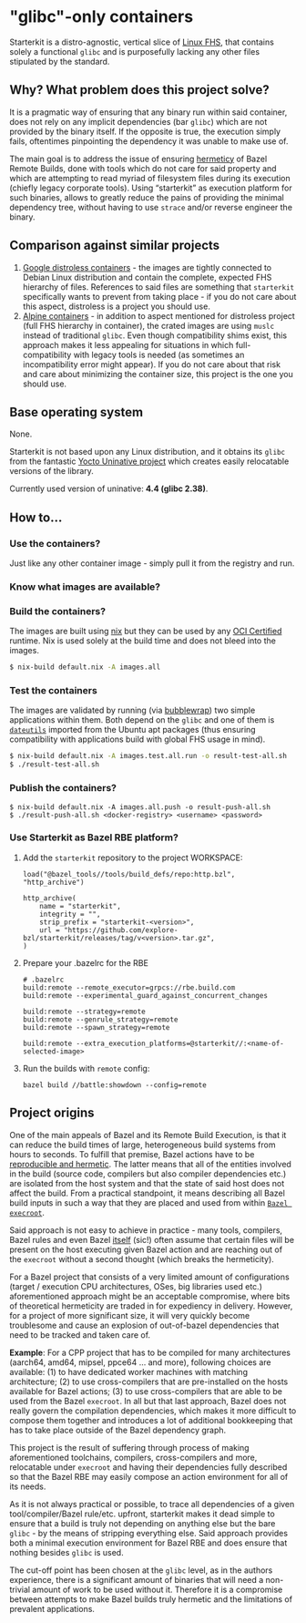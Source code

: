 # "glibc"-only containers

Starterkit is a distro-agnostic, vertical slice of [Linux FHS](https://refspecs.linuxfoundation.org/FHS_3.0/fhs/index.html), that contains solely a functional `glibc` and is purposefully lacking any other files stipulated by the standard.

## Why? What problem does this project solve?
It is a pragmatic way of ensuring that any binary run within said container, does not rely on any implicit dependencies (bar `glibc`) which are not provided by the binary itself. If the opposite is true, the execution simply fails, oftentimes pinpointing the dependency it was unable to make use of.

The main goal is to address the issue of ensuring [hermeticy](https://bazel.build/basics/hermeticity) of Bazel Remote Builds, done with tools which do not care for said property and which are attempting to read myriad of filesystem files during its execution (chiefly legacy corporate tools). Using “starterkit” as execution platform for such binaries, allows to greatly reduce the pains of providing the minimal dependency tree, without having to use `strace` and/or reverse engineer the binary.

## Comparison against similar projects
1. [Google distroless containers](https://github.com/GoogleContainerTools/distroless) - the images are tightly connected to Debian Linux distribution and contain the complete, expected FHS hierarchy of files. References to said files are something that `starterkit` specifically wants to prevent from taking place - if you do not care about this aspect, distroless is a project you should use.
2. [Alpine containers](https://github.com/alpinelinux/docker-alpine) - in addition to aspect mentioned for distroless project (full FHS hierarchy in container), the crated images are using `muslc` instead of traditional `glibc`. Even though compatibility shims exist, this approach makes it less appealing for situations in which full-compatibility with legacy tools is needed (as sometimes an incompatibility error might appear). If you do not care about that risk and care about minimizing the container size, this project is the one you should use.

## Base operating system

None.

Starterkit is not based upon any Linux distribution, and it obtains its `glibc` from the fantastic [Yocto Uninative project](https://docs.yoctoproject.org/gatesgarth/ref-manual/ref-classes.html#uninative-bbclass) which creates easily relocatable versions of the library.

Currently used version of uninative: **4.4 (glibc 2.38)**.

## How to...

### Use the containers?

Just like any other container image - simply pull it from the registry and run.

### Know what images are available?

<!-- Table below is autogenerated -->
<!-- INSERT TABLE -->

### Build the containers?

The images are built using [nix](https://nixos.org/explore/) but they can be used by any [OCI Certified](https://opencontainers.org/community/certified/) runtime. Nix is used solely at the build time and does not bleed into the images.

```sh
$ nix-build default.nix -A images.all
```

### Test the containers

The images are validated by running (via [bubblewrap](https://github.com/containers/bubblewrap)) two simple applications within them. Both depend on the `glibc` and one of them is [`dateutils`](https://manpages.ubuntu.com/manpages/jammy/man1/dateutils.dateutils.1.html) imported from the Ubuntu apt packages (thus ensuring compatibility with applications build with global FHS usage in mind).

```sh
$ nix-build default.nix -A images.test.all.run -o result-test-all.sh
$ ./result-test-all.sh
```

### Publish the containers?
```
$ nix-build default.nix -A images.all.push -o result-push-all.sh
$ ./result-push-all.sh <docker-registry> <username> <password>
```

### Use Starterkit as Bazel RBE platform?
1. Add the `starterkit` repository to the project WORKSPACE:
    ```
    load("@bazel_tools//tools/build_defs/repo:http.bzl", "http_archive")

    http_archive(
        name = "starterkit",
        integrity = "",
        strip_prefix = "starterkit-<version>",
        url = "https://github.com/explore-bzl/starterkit/releases/tag/v<version>.tar.gz",
    )
    ```
2. Prepare your .bazelrc for the RBE
    ```
    # .bazelrc
    build:remote --remote_executor=grpcs://rbe.build.com
    build:remote --experimental_guard_against_concurrent_changes
    
    build:remote --strategy=remote
    build:remote --genrule_strategy=remote
    build:remote --spawn_strategy=remote
    
    build:remote --extra_execution_platforms=@starterkit//:<name-of-selected-image>
    ```
3. Run the builds with `remote` config:
    ```
    bazel build //battle:showdown --config=remote
    ```

## Project origins
One of the main appeals of Bazel and its Remote Build Execution, is that it can reduce the build times of large, heterogeneous build systems from hours to seconds. To fulfill that premise, Bazel actions have to be [reproducible and hermetic](https://bazel.build/basics/hermeticity). The latter means that all of the entities involved in the build (source code, compilers but also compiler dependencies etc.) are isolated from the host system and that the state of said host does not affect the build. From a practical standpoint, it means describing all Bazel build inputs in such a way that they are placed and used from within [`Bazel execroot`](https://bazel.buil/remote/output-directories).

Said approach is not easy to achieve in practice - many tools, compilers, Bazel rules and even Bazel [itself](https://github.com/bazelbuild/bazel/blob/45dc2fc960216d1ee772f1a9c8d0c4d5524b76f4/tools/test/test-setup.sh
) (sic!) often assume that certain files will be present on the host executing given Bazel action and are reaching out of the `execroot` without a second thought (which breaks the hermeticity).

For a Bazel project that consists of a very limited amount of configurations (target / execution CPU architectures, OSes, big libraries used etc.) aforementioned approach might be an acceptable compromise, where bits of theoretical hermeticity are traded in for expediency in delivery. However, for a project of more significant size, it  will very quickly become troublesome and cause an explosion of out-of-bazel dependencies that need to be tracked and taken care of.

**Example**: For a CPP project that has to be compiled for many architectures (aarch64, amd64, mipsel, ppce64 … and more), following choices are available: (1) to have dedicated worker machines with matching architecture; (2) to use cross-compilers that are pre-installed on the hosts available for Bazel actions; (3) to use cross-compilers that are able to be used from the Bazel `execroot`. In all but that last approach, Bazel does not really govern the compilation dependencies, which makes it more difficult to compose them together and introduces a lot of additional bookkeeping that has to take place outside of the Bazel dependency graph.

This project is the result of suffering through process of making aforementioned toolchains, compilers, cross-compilers and more, relocatable under `execroot` and having their dependencies fully described so that the Bazel RBE may easily compose an action environment for all of its needs.

As it is not always practical or possible, to trace all dependencies of a given tool/compiler/Bazel rule/etc. upfront, starterkit makes it dead simple to ensure that a build is truly not depending on anything else but the bare `glibc` - by the means of stripping everything else. Said approach provides both a minimal execution environment for Bazel RBE and does ensure that nothing besides `glibc` is used.

The cut-off point has been chosen at the `glibc` level, as in the authors experience, there is a significant amount of binaries that will need a non-trivial amount of work to be used without it. Therefore it is a compromise between attempts to make Bazel builds truly hermetic and the limitations of prevalent applications.
